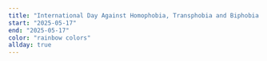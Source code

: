 ```yaml
---
title: "International Day Against Homophobia, Transphobia and Biphobia - rainbow colors"
start: "2025-05-17"
end: "2025-05-17"
color: "rainbow colors"
allday: true
---
```


